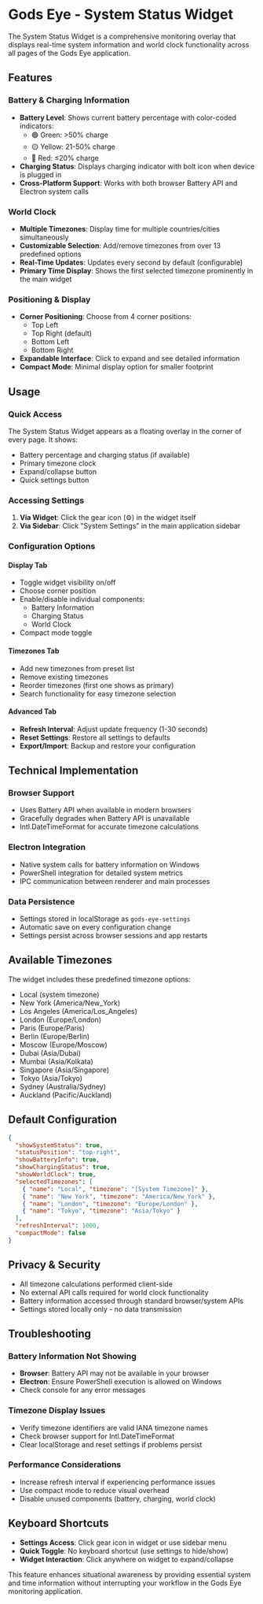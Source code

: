 # Gods Eye - System Status Widget

The System Status Widget is a comprehensive monitoring overlay that displays real-time system information and world clock functionality across all pages of the Gods Eye application.

## Features

### Battery & Charging Information
- **Battery Level**: Shows current battery percentage with color-coded indicators:
  - 🟢 Green: >50% charge
  - 🟡 Yellow: 21-50% charge  
  - 🔴 Red: ≤20% charge
- **Charging Status**: Displays charging indicator with bolt icon when device is plugged in
- **Cross-Platform Support**: Works with both browser Battery API and Electron system calls

### World Clock
- **Multiple Timezones**: Display time for multiple countries/cities simultaneously
- **Customizable Selection**: Add/remove timezones from over 13 predefined options
- **Real-Time Updates**: Updates every second by default (configurable)
- **Primary Time Display**: Shows the first selected timezone prominently in the main widget

### Positioning & Display
- **Corner Positioning**: Choose from 4 corner positions:
  - Top Left
  - Top Right (default)
  - Bottom Left  
  - Bottom Right
- **Expandable Interface**: Click to expand and see detailed information
- **Compact Mode**: Minimal display option for smaller footprint

## Usage

### Quick Access
The System Status Widget appears as a floating overlay in the corner of every page. It shows:
- Battery percentage and charging status (if available)
- Primary timezone clock
- Expand/collapse button
- Quick settings button

### Accessing Settings
1. **Via Widget**: Click the gear icon (⚙️) in the widget itself
2. **Via Sidebar**: Click "System Settings" in the main application sidebar

### Configuration Options

#### Display Tab
- Toggle widget visibility on/off
- Choose corner position
- Enable/disable individual components:
  - Battery Information
  - Charging Status  
  - World Clock
- Compact mode toggle

#### Timezones Tab
- Add new timezones from preset list
- Remove existing timezones
- Reorder timezones (first one shows as primary)
- Search functionality for easy timezone selection

#### Advanced Tab
- **Refresh Interval**: Adjust update frequency (1-30 seconds)
- **Reset Settings**: Restore all settings to defaults
- **Export/Import**: Backup and restore your configuration

## Technical Implementation

### Browser Support
- Uses Battery API when available in modern browsers
- Gracefully degrades when Battery API is unavailable
- Intl.DateTimeFormat for accurate timezone calculations

### Electron Integration  
- Native system calls for battery information on Windows
- PowerShell integration for detailed system metrics
- IPC communication between renderer and main processes

### Data Persistence
- Settings stored in localStorage as `gods-eye-settings`
- Automatic save on every configuration change
- Settings persist across browser sessions and app restarts

## Available Timezones

The widget includes these predefined timezone options:
- Local (system timezone)
- New York (America/New_York)
- Los Angeles (America/Los_Angeles)  
- London (Europe/London)
- Paris (Europe/Paris)
- Berlin (Europe/Berlin)
- Moscow (Europe/Moscow)
- Dubai (Asia/Dubai)
- Mumbai (Asia/Kolkata)
- Singapore (Asia/Singapore)
- Tokyo (Asia/Tokyo)
- Sydney (Australia/Sydney)
- Auckland (Pacific/Auckland)

## Default Configuration

```json
{
  "showSystemStatus": true,
  "statusPosition": "top-right",
  "showBatteryInfo": true,
  "showChargingStatus": true, 
  "showWorldClock": true,
  "selectedTimezones": [
    { "name": "Local", "timezone": "[System Timezone]" },
    { "name": "New York", "timezone": "America/New_York" },
    { "name": "London", "timezone": "Europe/London" },
    { "name": "Tokyo", "timezone": "Asia/Tokyo" }
  ],
  "refreshInterval": 1000,
  "compactMode": false
}
```

## Privacy & Security

- All timezone calculations performed client-side
- No external API calls required for world clock functionality
- Battery information accessed through standard browser/system APIs
- Settings stored locally only - no data transmission

## Troubleshooting

### Battery Information Not Showing
- **Browser**: Battery API may not be available in your browser
- **Electron**: Ensure PowerShell execution is allowed on Windows
- Check console for any error messages

### Timezone Display Issues
- Verify timezone identifiers are valid IANA timezone names
- Check browser support for Intl.DateTimeFormat
- Clear localStorage and reset settings if problems persist

### Performance Considerations
- Increase refresh interval if experiencing performance issues
- Use compact mode to reduce visual overhead
- Disable unused components (battery, charging, world clock)

## Keyboard Shortcuts

- **Settings Access**: Click gear icon in widget or use sidebar menu
- **Quick Toggle**: No keyboard shortcut (use settings to hide/show)
- **Widget Interaction**: Click anywhere on widget to expand/collapse

This feature enhances situational awareness by providing essential system and time information without interrupting your workflow in the Gods Eye monitoring application.
